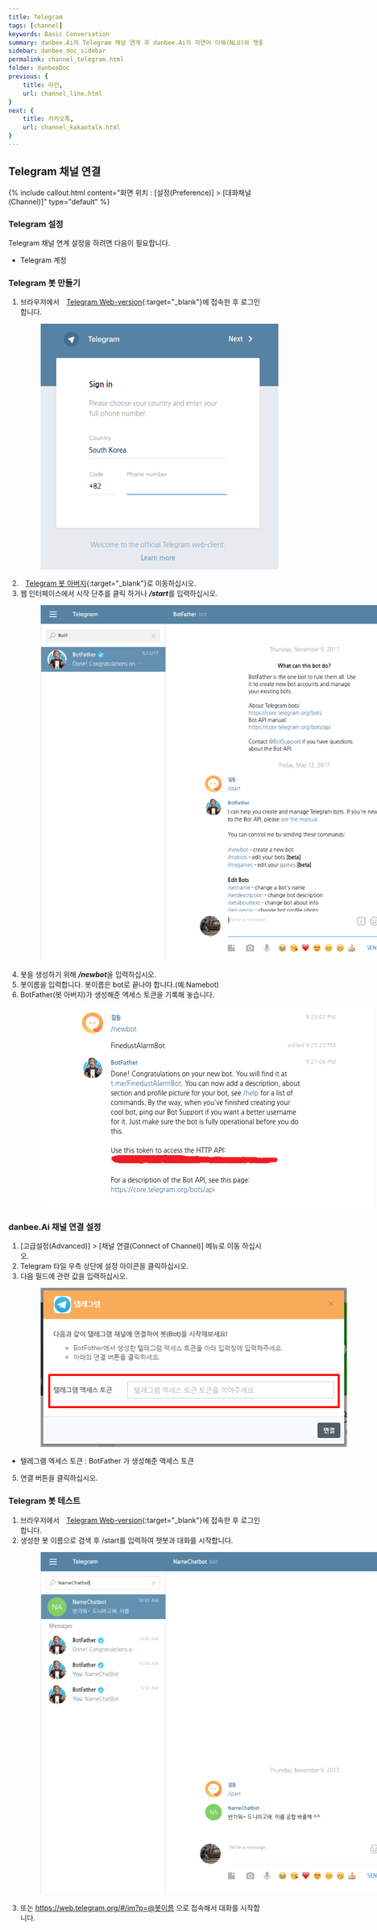 ```yaml
---
title: Telegram
tags: [channel]
keywords: Basic Conversation
summary: danbee.Ai의 Telegram 채널 연계 후 danbee.Ai의 자연어 이해(NLU)와 챗플로우 기능을 활용하여 Telegram 챗봇을 쉽게 만들 수 있습니다.
sidebar: danbee_doc_sidebar
permalink: channel_telegram.html
folder: danbeeDoc
previous: {
    title: 라인,
    url: channel_line.html
}
next: {
    title: 카카오톡,
    url: channel_kakaotalk.html
}
---
```


## Telegram 채널 연결 
 {% include callout.html content="화면 위치 : [설정(Preference)] > [대화채널(Channel)]" type="default" %}


### Telegram 설정
Telegram 채널 연계 설정을 하려면 다음이 필요합니다.

* Telegram 계정

### Telegram 봇 만들기
1. 브라우저에서 <span class="link"><i class="fa fa-external-link-square" aria-hidden="true" style="margin: 0px 5px"></i>[Telegram Web-version](https://web.telegram.org){:target="_blank"}</span>에 접속한 후 로그인 합니다.<figure><img class="docimage" src="images/channel/telegram/telegram_web_login.png" alt="telegram 웹 앱" style="max-width: 800px"></figure>
2. <span class="link"><i class="fa fa-external-link-square" aria-hidden="true" style="margin: 0px 5px"></i>[Telegram 봇 아버지](https://telegram.me/botfather){:target="_blank"}</span>로 이동하십시오.
3. 웹 인터페이스에서 시작 단추를 클릭 하거나 ***/start***를 입력하십시오.<figure><img class="docimage" src="images/channel/telegram/telegram_web_start.png" alt="telegram 봇 시작하기" style="max-width: 800px"></figure>
4. 봇을 생성하기 위해  ***/newbot***을 입력하십시오.
5. 봇이름을 입력합니다. 봇이름은 bot로 끝나야 합니다.(예:Namebot)
6. BotFather(봇 아버지)가 생성해준 액세스 토큰을 기록해 놓습니다.<figure><img class="docimage" src="images/channel/telegram/telegram_web_newbot.png" alt="telegram 봇 만들기" style="max-width: 800px"></figure>

### danbee.Ai 채널 연결 설정
1. [고급설정(Advanced)] > [채널 연결(Connect of Channel)] 메뉴로 이동 하십시오.
2. Telegram 타일 우측 상단에 설정 아이콘을 클릭하십시오.
3. 다음 필드에 관련 값을 입력하십시오.<figure><img class="docimage" src="images/channel/telegram/telegram_danbee_setting.png" alt="danbee line channel setting" style="max-width: 800px"></figure>
  * 텔레그램 엑세스 토큰 : BotFather 가 생성해준 액세스 토큰
5. 연결 버튼을 클릭하십시오.

### Telegram 봇 테스트
1. 브라우저에서 <span class="link"><i class="fa fa-external-link-square" aria-hidden="true" style="margin: 0px 5px"></i>[Telegram Web-version](https://web.telegram.org){:target="_blank"}</span>에 접속한 후 로그인 합니다.
2. 생성한 봇 이름으로 검색 후 /start를 입력하여 챗봇과 대화를 시작합니다.<figure><img class="docimage" src="images/channel/telegram/telegram_app_add_chatbot.png" alt="line app add chatbot" style="max-width: 800px"></figure>
3. 또는 https://web.telegram.org/#/im?p=@봇이름 으로 접속해서 대화를 시작합니다.

